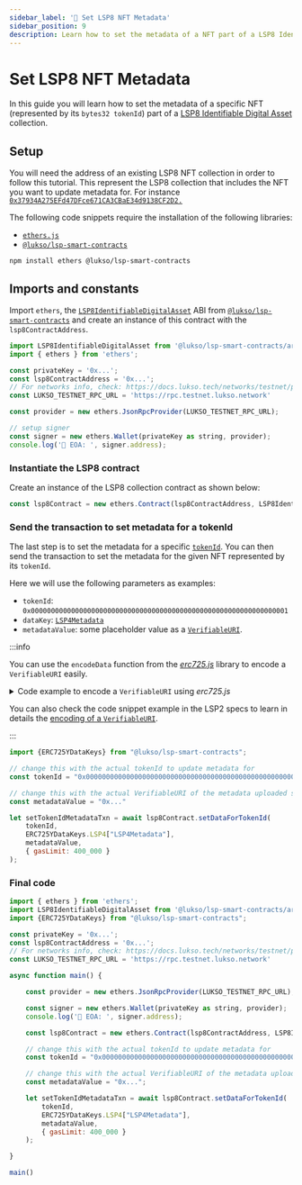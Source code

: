 ```yaml
---
sidebar_label: '🎨 Set LSP8 NFT Metadata'
sidebar_position: 9
description: Learn how to set the metadata of a NFT part of a LSP8 Identifiable Digital Asset Collection.
---
```


# Set LSP8 NFT Metadata

In this guide you will learn how to set the metadata of a specific NFT (represented by its `bytes32 tokenId`) part of a [LSP8 Identifiable Digital Asset](../../standards/tokens/LSP8-Identifiable-Digital-Asset.md) collection.

## Setup

You will need the address of an existing LSP8 NFT collection in order to follow this tutorial. This represent the LSP8 collection that includes the NFT you want to update metadata for. For instance [`0x37934A275EFd47DFce671CA3CBaE34d9138CF2D2.`](https://explorer.execution.testnet.lukso.network/address/0x37934A275EFd47DFce671CA3CBaE34d9138CF2D2?tab=read_contract)

The following code snippets require the installation of the following libraries:

- [`ethers.js`](https://github.com/ethers-io/ethers.js/)
- [`@lukso/lsp-smart-contracts`](https://github.com/lukso-network/lsp-smart-contracts/)

```shell
npm install ethers @lukso/lsp-smart-contracts
```

## Imports and constants

Import `ethers`, the [`LSP8IdentifiableDigitalAsset`](../../contracts/contracts/LSP8IdentifiableDigitalAsset/LSP8IdentifiableDigitalAsset.md) ABI from [`@lukso/lsp-smart-contracts`](../../contracts/introduction.md) and create an instance of this contract with the `lsp8ContractAddress`.

```javascript
import LSP8IdentifiableDigitalAsset from '@lukso/lsp-smart-contracts/artifacts/LSP8IdentifiableDigitalAsset.json';
import { ethers } from 'ethers';

const privateKey = '0x...';
const lsp8ContractAddress = '0x...';
// For networks info, check: https://docs.lukso.tech/networks/testnet/parameters  
const LUKSO_TESTNET_RPC_URL = 'https://rpc.testnet.lukso.network'

const provider = new ethers.JsonRpcProvider(LUKSO_TESTNET_RPC_URL);

// setup signer
const signer = new ethers.Wallet(privateKey as string, provider);
console.log('🔑 EOA: ', signer.address);
```

### Instantiate the LSP8 contract

Create an instance of the LSP8 collection contract as shown below:

```javascript
const lsp8Contract = new ethers.Contract(lsp8ContractAddress, LSP8IdentifiableDigitalAsset.abi, signer);
```

### Send the transaction to set metadata for a tokenId

The last step is to set the metadata for a specific [`tokenId`](../../standards/tokens/LSP8-Identifiable-Digital-Asset.md#format-of-tokenids). You can then send the transaction to set the metadata for the given NFT represented by its `tokenId`.

Here we will use the following parameters as examples:

- `tokenId`: `0x0000000000000000000000000000000000000000000000000000000000000001`
- `dataKey`: [`LSP4Metadata`](../../standards/tokens/LSP4-Digital-Asset-Metadata.md#lsp4metadata)
- `metadataValue`: some placeholder value as a [`VerifiableURI`](https://github.com/lukso-network/LIPs/blob/main/LSPs/LSP-2-ERC725YJSONSchema.md#verifiableuri).

:::info

You can use the `encodeData` function from the [_erc725.js_](../../tools/erc725js/classes/ERC725.md#encodedata) library to encode a `VerifiableURI` easily.

<details>
    <summary>Code example to encode a <code>VerifiableURI</code> using <i>erc725.js</i></summary>

```js
import { ERC725 } from '@erc725/erc725.js';

const schema = [{
    "name": "LSP4Metadata",
    "key": "0x9afb95cacc9f95858ec44aa8c3b685511002e30ae54415823f406128b85b238e",
    "keyType": "Singleton",
    "valueType": "bytes",
    "valueContent": "VerifiableURI"
  }];

  const myErc725 = new ERC725(schema);

  myErc725.encodeData([
    {
      keyName: 'LSP4Metadata',
      value: {
        json: nftJson,
        url: 'ipfs://QmQTqheBLZFnQUxu5RDs8tA9JtkxfZqMBcmGd9sukXxwRm',
      },
    },
  ]);
```
</details>

You can also check the code snippet example in the LSP2 specs to learn in details the [encoding of a `VerifiableURI`](https://github.com/lukso-network/LIPs/blob/main/LSPs/LSP-2-ERC725YJSONSchema.md#verifiableuri). 

:::

```javascript
import {ERC725YDataKeys} from "@lukso/lsp-smart-contracts";

// change this with the actual tokenId to update metadata for
const tokenId = "0x0000000000000000000000000000000000000000000000000000000000000001";

// change this with the actual VerifiableURI of the metadata uploaded somewhere (S3, IPFS, etc...)
const metadataValue = "0x..."

let setTokenIdMetadataTxn = await lsp8Contract.setDataForTokenId(
    tokenId,
    ERC725YDataKeys.LSP4["LSP4Metadata"],
    metadataValue,
    { gasLimit: 400_000 }
);
```

### Final code

```javascript
import { ethers } from 'ethers';
import LSP8IdentifiableDigitalAsset from '@lukso/lsp-smart-contracts/artifacts/LSP8IdentifiableDigitalAsset.json';
import {ERC725YDataKeys} from "@lukso/lsp-smart-contracts";

const privateKey = '0x...';
const lsp8ContractAddress = '0x...';
// For networks info, check: https://docs.lukso.tech/networks/testnet/parameters  
const LUKSO_TESTNET_RPC_URL = 'https://rpc.testnet.lukso.network'

async function main() {

    const provider = new ethers.JsonRpcProvider(LUKSO_TESTNET_RPC_URL);

    const signer = new ethers.Wallet(privateKey as string, provider);
    console.log('🔑 EOA: ', signer.address);

    const lsp8Contract = new ethers.Contract(lsp8ContractAddress, LSP8IdentifiableDigitalAsset.abi, signer);

    // change this with the actual tokenId to update metadata for
    const tokenId = "0x0000000000000000000000000000000000000000000000000000000000000001";

    // change this with the actual VerifiableURI of the metadata uploaded on IPFS
    const metadataValue = "0x...";

    let setTokenIdMetadataTxn = await lsp8Contract.setDataForTokenId(
        tokenId,
        ERC725YDataKeys.LSP4["LSP4Metadata"],
        metadataValue,
        { gasLimit: 400_000 }
    );

}

main()
```